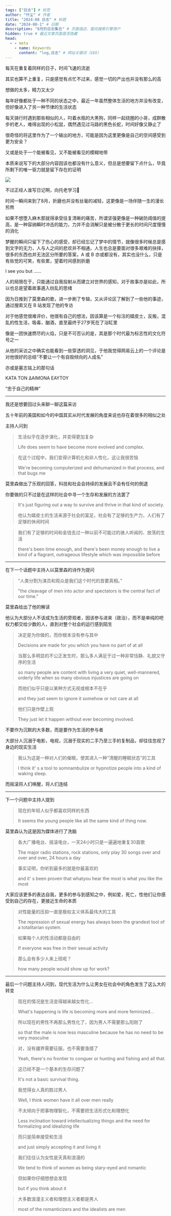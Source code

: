 ```yaml
---
tags: ["日志"] # 标签
author: "仟尘" # 作者
title: "2024-08 日志" # 标题
date: "2024-08-1" # 日期
description: "8月的日志集合" # 页面描述、面向搜索引擎用户
hidden: true # 最近文章页面是否隐藏
head:
  - - meta
    - name: Keywords
      content: "log,日志" # 网站关键词（SEO）
---
```

<script setup>
import log from "@theme/vue/log.vue";
</script>

<!-- <log title="碎片-混乱思绪" date="2024/7/13" /> -->

<log title="碎片-生活" date="2024/8/2" />

每天在重复着同样的日子，时间飞速的流逝

其实也算不上重复，只是感觉有点忙不过来，感觉一切的产出也并没有那么的高

想做的太多，精力又太少

每年好像都处于一种不同的状态之中，最近一年虽然整体生活的地方并没有改变，但好像进入了另一种节律的生活状态

每天骑行时遇到那些相似的人，叼着水瓶的大黑狗，同样一起绕圈的小哥，成群散步的老人，难得出现的小松鼠，偶然遇见过马路的黑色长蛇，时间好像又静止了

很奇怪的将这里作为了一个输出的地方，可能是因为这里更像是自己的空间感受到更为安全？

又或是处于一个能被看见，又不能被看见的模糊地带

本质来说写下的大部分内容因该也都没有什么意义，但总是想要留下点什么，毕竟所剩下的唯一驱力就是留下存在的证明

![](https://s2.loli.net/2024/08/01/GIM9ePj8AHbdzEN.jpg)

不过正经人谁写日记啊，向托老学习🫣

<log title="碎片-嬉皮士" date="2024/8/1" />

时间一瞬间来到了8月，折磨也并没有丝毫的减轻，这更像是一场伴随一生的漫长煎熬

如果不想堕入麻木那就得承受往复清晰的痛苦，所谓坚强更像是一种破防阈值的提高，是一种容纳瞬时冲击的能力，力并不会消解只是被分散于更长的时间尺度慢慢的消化

梦醒的瞬间只留下了伤心的感受，却已经忘记了梦中的情节，就像很多时候总是感到文字的无力，人与人之间的悲欢并不相通，人生也总是要面对很多艰难的抉择，很多的东西也并无法区分所要的答案，A 或 B 亦或都没有，其实也没什么，只是有些觉的可笑，有些累，望着时间感到折磨

<music id="2776359" type="song" />

I see you but ......

人的局限在于，只能通过自我投射从而建立对世界的感知，对于故事亦是如此，所以也总是望着故事遁入纷乱的思绪


<billbill id="BV1og4y1q79P"/>

因为日推到了莫里森的歌，进一步刷了专辑，又从评论区了解到了一些他的事迹，通过搜索又在 B 站发现了他的专访

对于他感觉很难评价，他很有自己的想法，因该算是一个标注的嬉皮士，反叛，混乱的性生活，吸毒，酗酒，直至最终于27岁死在了浴缸里

像是一团快速燃尽的火焰，只是不可否认的是，其是那个时代最为标志性的文化符号之一

从他的采访之中确实也能看到一些穿透的洞见，于他我觉得网易云上的一个评论是对他很好的总结“不要让一个有自毁倾向的人成名”

亦或是墓志铭上的那句话

ΚΑΤΑ ΤΟΝ ΔΑΙΜΟΝΑ ΕΑΥΤΟΥ

“忠于自己的精神”

---

我还是想要回过头来聊一聊这篇采访

五十年前的美国和如今的中国其实从时代发展的角度来说也存在着很多的相似之处

主持人问到

>生活似乎在逐步演化，并变得更加复杂
>
>Life does seem to have become more evolved and complex.

>在这个过程中，我们变得计算机化和非人性化，这让我很苦恼
>
>We're becoming computerized and dehumanized in that process, and that bugs me

莫里森做出了乐观的回答，科技和社会会持续的发展且不会有任何的倒退

你要做的只不过是在这样的社会中寻一个生存和发展的方法罢了

>It's just figuring out a way to survive and thrive in that kind of society.
>
>他认为嬉皮士的生活来源于社会的富足，社会有了足够的生产力，人们有了足够的休闲时间

>我们有了足够的时间和金钱去过一种以前不可能过的骇人听闻的、放荡的生活
>
>there's been time enough, and there's been money enough to live a kind of a flagrant, outrageous lifestyle which was impossible before

---

在下一个话题中主持人以莫里森的诗作为提问

>“人类分割为演员和观众是我们这个时代的首要真相。”
>
>"the cleavage of men into actor and spectators is the central fact of our time."

莫里森给出了他的解读

他认为大部分人不该成为生活的旁观者，因该参与进来（政治），而不是单纯的吧权力都交给少数的人，直到对整个社会的运行感到陌生

>决定是为你做的，而你根本没有参与其中
>
>Decisions are made for you which you have no part of at all

>当那么多明显的不公正发生时，那么多人满足于过一种非常恬静、礼貌又守序的生活
>
>so many people are content with living a very quiet, well-mannered, orderly life when so many obvious injustices are going on

>而他们似乎只是以某种方式无视或根本不在乎
>
>and they just seem to ignore it somehow or not care at all

>他们只是作壁上观
>
>They just let it happen without ever becoming involved.

不要作为沉默的大多数，而是要作为生活的参与者

大部分人沉溺于电影，电视，沉溺于现实的二手乃至三手的复制品，却往往忽视了身边的现实生活

>我认为这是一种对人们的催眠，使其进入一种“清醒的睡眠状态”的工具
>
>I think it' s a tool to somnambulize or hypnotize people into a kind of waking sleep.

而摇滚将人们唤醒，将人们连结

---

下一个问题中主持人提到

>现在的年轻人似乎都喜欢同样的东西
>
>It seems the young people like all the same kind of thing now.

莫里森认为这是因为媒体进行了洗脑

>各大广播电台、摇滚电台，一天24小时只是一遍遍地重复30首歌
>
>The major radio stations, rock stations, only play 30 songs over and over and over, 24 hours a day

>事实证明，你听到最多的就是你最喜欢的
>
>and it' s been proven that whatyou hear the most is what you like the most

大家应该更多的表达自我，更多的参与到感知之中，例如爱，死亡，性他们让你感受到自己的存在，更接近生命的本质

>对性能量的压抑一直是极权主义体系最伟大的工具
>
>The repression of sexual energy has always been the grandest tool of a totalitarian system.

>如果每个人的性活动都是自由的
>
>If everyone was free in their sexual activity

>那么会有多少人来上班呢？
>
>how many people would show up for work?

---

最后一个问题主持人问到，现代生活为什么让男女在社会中的角色发生了这么大的转变

>现在的情况是生活变得越来越女性化...
>
>What's happening is life is becoming more and more feminized...

>所以现在的男性不再那么男性化了，因为男人不需要那么阳刚了
>
>so that the male is now less masculine because he has no need to be very masculne

>对，没有疆界需要征服，也不需要渔猎了
>
>Yeah, there's no frontier to conguer or hunting and fishing and all that.

>这已经不是一个基本的生存问题了
>
>It's not a basic survival thing.

>我觉得女人真的胜过男人
>
>Well, I think women have it all over men really

>不太倾向于把事物理智化，不需要把生活形式化和理想化
>
>Less inclination toward intellectualizing things and the need for formalizing and idealizing life

>而只是简单接受和生活
>
>and just simply accepting it and living it

>我们往往认为女性是天真和浪漫的
>
>We tend to think of women as being stary-eyed and romantic

>但如果你仔细想想会发现
>
>but if you think about it

>大多数浪漫主义者和理想主义者都是男人
>
>most of the romanticizers and the idealists are men